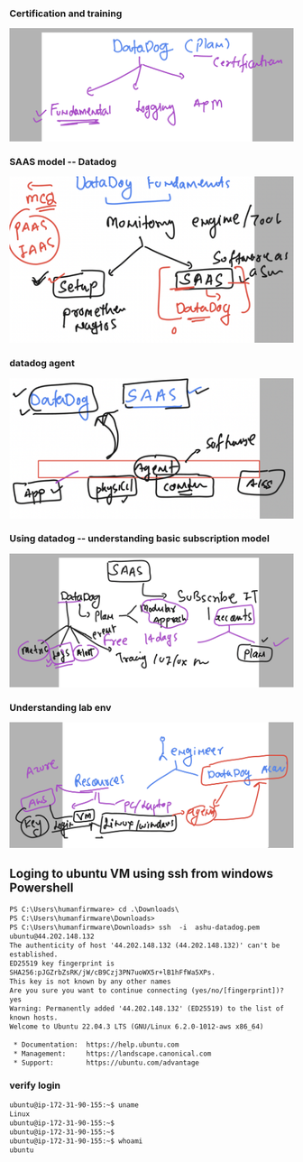 ### Certification and training 

<img src="cert.png">

### SAAS model -- Datadog 

<img src="saas.png">

### datadog agent 

<img src="agent.png">

### Using datadog -- understanding basic subscription model 

<img src="model.png">

### Understanding lab env 

<img src="lab.png">


## Loging to ubuntu VM using ssh from windows Powershell

```
PS C:\Users\humanfirmware> cd .\Downloads\
PS C:\Users\humanfirmware\Downloads>
PS C:\Users\humanfirmware\Downloads> ssh  -i  ashu-datadog.pem   ubuntu@44.202.148.132
The authenticity of host '44.202.148.132 (44.202.148.132)' can't be established.
ED25519 key fingerprint is SHA256:pJGZrbZsRK/jW/cB9Czj3PN7uoWX5r+lB1hFfWa5XPs.
This key is not known by any other names
Are you sure you want to continue connecting (yes/no/[fingerprint])? yes
Warning: Permanently added '44.202.148.132' (ED25519) to the list of known hosts.
Welcome to Ubuntu 22.04.3 LTS (GNU/Linux 6.2.0-1012-aws x86_64)

 * Documentation:  https://help.ubuntu.com
 * Management:     https://landscape.canonical.com
 * Support:        https://ubuntu.com/advantage

```

### verify login 

```
ubuntu@ip-172-31-90-155:~$ uname
Linux
ubuntu@ip-172-31-90-155:~$
ubuntu@ip-172-31-90-155:~$
ubuntu@ip-172-31-90-155:~$ whoami
ubuntu
```

